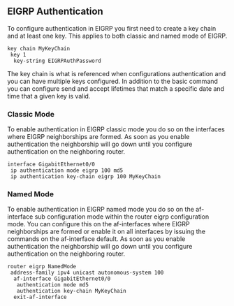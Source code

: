 ## EIGRP Authentication

To configure authentication in EIGRP you first need to create a key chain and at least one key. This applies to both classic and named mode of EIGRP. 

```
key chain MyKeyChain
 key 1
  key-string EIGRPAuthPassword
```

The key chain is what is referenced when configurations authentication and you can have multiple keys configured. In addition to the basic command you can configure send and accept lifetimes that match a specific date and time that a given key is valid. 

### Classic Mode

To enable authentication in EIGRP classic mode you do so on the interfaces where EIGRP neighborships are formed. As soon as you enable authentication the neighborship will go down until you configure authentication on the neighboring router. 

```
interface GigabitEthernet0/0
 ip authentication mode eigrp 100 md5
 ip authentication key-chain eigrp 100 MyKeyChain
```

### Named Mode

To enable authentication in EIGRP named mode you do so on the af-interface sub configuration mode within the router eigrp configuration mode. You can configure this on the af-interfaces where EIGRP neighborships are formed or enable it on all interfaces by issuing the commands on the af-interface default. As soon as you enable authentication the neighborship will go down until you configure authentication on the neighboring router. 

```
router eigrp NamedMode
 address-family ipv4 unicast autonomous-system 100
  af-interface GigabitEthernet0/0
   authentication mode md5
   authentication key-chain MyKeyChain
  exit-af-interface
```